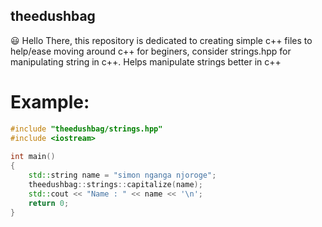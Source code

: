## theedushbag
:smiley: Hello There, this repository is dedicated to creating simple c++ files to help/ease moving around c++ for beginers, consider strings.hpp
for manipulating string in c++.
Helps manipulate strings better in c++

# Example:
```cpp
#include "theedushbag/strings.hpp"
#include <iostream>
 
int main()
{
    std::string name = "simon nganga njoroge";
    theedushbag::strings::capitalize(name);
    std::cout << "Name : " << name << '\n';
    return 0;
}
```
